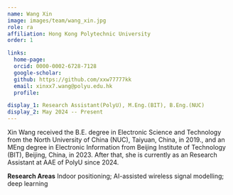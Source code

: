 ```yaml
---
name: Wang Xin
image: images/team/wang_xin.jpg
role: ra
affiliation: Hong Kong Polytechnic University
order: 1

links:
  home-page: 
  orcid: 0000-0002-6728-7128
  google-scholar: 
  github: https://github.com/xxw77777kk
  email: xinxx7.wang@polyu.edu.hk
  profile: 

display_1: Research Assistant(PolyU), M.Eng.(BIT), B.Eng.(NUC)
display_2: May 2024 -- Present
---
```


<!--  Add a short self introduction here -->
<!-- Like Research Areas -->

Xin Wang received the B.E. degree in Electronic Science and Technology from the North University of China (NUC), Taiyuan, China, in 2019., and an MEng degree in Electronic Information from Beijing Institute of Technology (BIT), Beijing, China, in 2023. After that, she is currently as an Research Assistant at AAE of PolyU since 2024. 

**Research Areas**
Indoor positioning; AI-assisted wireless signal modelling; deep learning
